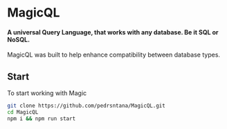 # MagicQL

#### A universal Query Language, that works with any database. Be it SQL or NoSQL.

MagicQL was built to help enhance compatibility between database types.



## Start

To start working with Magic

```bash
git clone https://github.com/pedrsntana/MagicQL.git
cd MagicQL
npm i && npm run start
```







